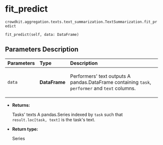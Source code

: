 # fit_predict
`crowdkit.aggregation.texts.text_summarization.TextSummarization.fit_predict`

```
fit_predict(self, data: DataFrame)
```

## Parameters Description

| Parameters | Type | Description |
| :----------| :----| :-----------|
`data`|**DataFrame**|<p>Performers&#x27; text outputs A pandas.DataFrame containing `task`, `performer` and `text` columns.</p>

* **Returns:**

  Tasks' texts
A pandas.Series indexed by `task` such that `result.loc[task, text]`
is the task's text.

* **Return type:**

  Series
